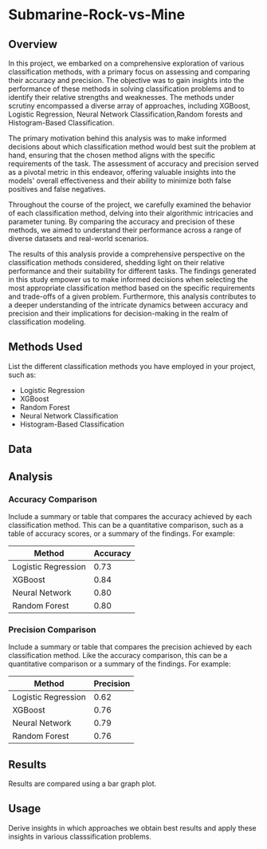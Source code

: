 # Submarine-Rock-vs-Mine


## Overview
In this project, we embarked on a comprehensive exploration of various classification methods, with a primary focus on assessing and comparing their accuracy and precision. The objective was to gain insights into the performance of these methods in solving classification problems and to identify their relative strengths and weaknesses. The methods under scrutiny encompassed a diverse array of approaches, including XGBoost, Logistic Regression, Neural Network Classification,Random forests and Histogram-Based Classification.

The primary motivation behind this analysis was to make informed decisions about which classification method would best suit the problem at hand, ensuring that the chosen method aligns with the specific requirements of the task. The assessment of accuracy and precision served as a pivotal metric in this endeavor, offering valuable insights into the models' overall effectiveness and their ability to minimize both false positives and false negatives.

Throughout the course of the project, we carefully examined the behavior of each classification method, delving into their algorithmic intricacies and parameter tuning. By comparing the accuracy and precision of these methods, we aimed to understand their performance across a range of diverse datasets and real-world scenarios.

The results of this analysis provide a comprehensive perspective on the classification methods considered, shedding light on their relative performance and their suitability for different tasks. The findings generated in this study empower us to make informed decisions when selecting the most appropriate classification method based on the specific requirements and trade-offs of a given problem. Furthermore, this analysis contributes to a deeper understanding of the intricate dynamics between accuracy and precision and their implications for decision-making in the realm of classification modeling.

## Methods Used

List the different classification methods you have employed in your project, such as:
- Logistic Regression
- XGBoost
- Random Forest
- Neural Network Classification
- Histogram-Based Classification

## Data



## Analysis

### Accuracy Comparison

Include a summary or table that compares the accuracy achieved by each classification method. This can be a quantitative comparison, such as a table of accuracy scores, or a summary of the findings. For example:

| Method                    | Accuracy |
|---------------------------|----------|
| Logistic Regression       | 0.73     |
| XGBoost                   | 0.84     |
| Neural Network            | 0.80     |
| Random Forest             | 0.80     |

### Precision Comparison

Include a summary or table that compares the precision achieved by each classification method. Like the accuracy comparison, this can be a quantitative comparison or a summary of the findings. For example:

| Method                    | Precision |
|---------------------------|-----------|
| Logistic Regression       | 0.62      |
| XGBoost                   | 0.76      |
| Neural Network            | 0.79      |
| Random Forest             | 0.76      |

## Results

Results are compared using a bar graph plot.

## Usage

Derive insights in which approaches we obtain best results and apply these insights in various classsification problems.




